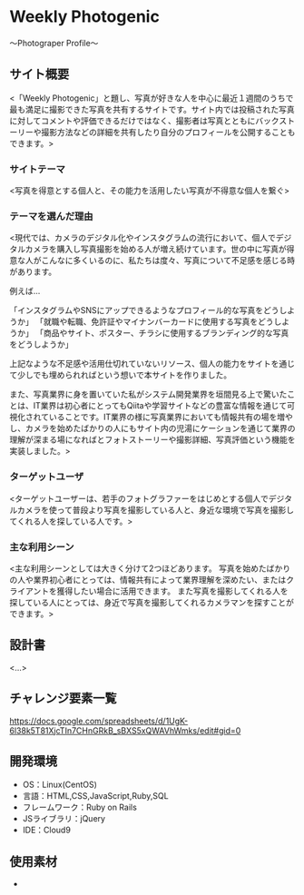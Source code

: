 # Weekly Photogenic
〜Photograper Profile〜
## サイト概要
<「Weekly Photogenic」と題し、写真が好きな人を中心に最近１週間のうちで最も満足に撮影できた写真を共有するサイトです。サイト内では投稿された写真に対してコメントや評価できるだけではなく、撮影者は写真とともにバックストーリーや撮影方法などの詳細を共有したり自分のプロフィールを公開することもできます。>

### サイトテーマ
<写真を得意とする個人と、その能力を活用したい写真が不得意な個人を繋ぐ>

### テーマを選んだ理由
<現代では、カメラのデジタル化やインスタグラムの流行において、個人でデジタルカメラを購入し写真撮影を始める人が増え続けています。世の中に写真が得意な人がこんなに多くいるのに、私たちは度々、写真について不足感を感じる時があります。

例えば...

「インスタグラムやSNSにアップできるようなプロフィール的な写真をどうしようか」
「就職や転職、免許証やマイナンバーカードに使用する写真をどうしようか」
「商品やサイト、ポスター、チラシに使用するブランディング的な写真をどうしようか」

上記なような不足感や活用仕切れていないリソース、個人の能力をサイトを通じて少しでも埋められればという想いで本サイトを作りました。

また、写真業界に身を置いていた私がシステム開発業界を垣間見る上で驚いたことは、IT業界は初心者にとってもQiitaや学習サイトなどの豊富な情報を通じて可視化されていることです。IT業界の様に写真業界においても情報共有の場を増やし、カメラを始めたばかりの人にもサイト内の児湯にケーションを通じて業界の理解が深まる場になればとフォトストーリーや撮影詳細、写真評価という機能を実装しました。>

### ターゲットユーザ
<ターゲットユーザーは、若手のフォトグラファーをはじめとする個人でデジタルカメラを使って普段より写真を撮影している人と、身近な環境で写真を撮影してくれる人を探している人です。>

### 主な利用シーン
<主な利用シーンとしては大きく分けて2つほどあります。
写真を始めたばかりの人や業界初心者にとっては、情報共有によって業界理解を深めたい、またはクライアントを獲得したい場合に活用できます。
また写真を撮影してくれる人を探している人にとっては、身近で写真を撮影してくれるカメラマンを探すことができます。>

## 設計書
<...>

## チャレンジ要素一覧
<https://docs.google.com/spreadsheets/d/1UgK-6l38k5T81XjcTIn7CHnGRkB_sBXS5xQWAVhWmks/edit#gid=0>

## 開発環境
- OS：Linux(CentOS)
- 言語：HTML,CSS,JavaScript,Ruby,SQL
- フレームワーク：Ruby on Rails
- JSライブラリ：jQuery
- IDE：Cloud9

## 使用素材
-